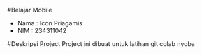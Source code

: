   #Belajar Mobile
- Nama : Icon Priagamis
- NIM : 234311042

 

#Deskripsi Project 
Project ini dibuat untuk latihan git colab nyoba
